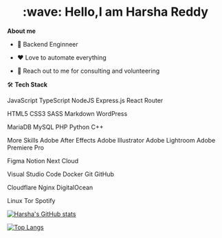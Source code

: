 <h1 style="text-align: center;">:wave: Hello,I am Harsha Reddy</h1>

**About me**

* 💼 Backend Enginneer

* ❤️ Love to automate everything

* 💬 Reach out to me for consulting and volunteering

🛠  **Tech Stack**


JavaScript  TypeScript  NodeJS  Express.js  React Router

HTML5  CSS3  SASS  Markdown  WordPress

MariaDB  MySQL  PHP  Python  C++

More Skills
Adobe After Effects  Adobe Illustrator  Adobe Lightroom  Adobe Premiere Pro

Figma  Notion  Next Cloud

Visual Studio Code  Docker  Git  GitHub

Cloudflare  Nginx  DigitalOcean

Linux  Tor  Spotify 



[![Harsha's GitHub stats](https://github-readme-stats.vercel.app/api?username=harshavardhanm03)](https://github.com/anuraghazra/github-readme-stats)


[![Top Langs](https://github-readme-stats.vercel.app/api/top-langs/?username=harshavardhanm03)](https://github.com/harshavardhanm03/github-readme-stats)
